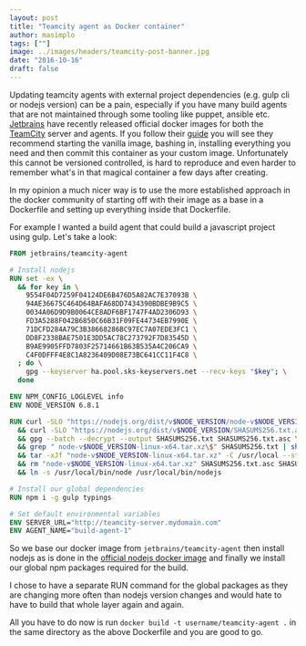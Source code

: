 ```yaml
---
layout: post
title: "Teamcity agent as Docker container"
author: masimplo
tags: [""]
image: ../images/headers/teamcity-post-banner.jpg
date: "2016-10-16"
draft: false
---
```


Updating teamcity agents with external project dependencies (e.g. gulp cli or nodejs version) can be a pain, especially if you have many build agents that are not maintained through some tooling like puppet, ansible etc. [Jetbrains](https://www.jetbrains.com/) have recently released official docker images for both the [TeamCity](https://www.jetbrains.com/teamcity/) server and agents. If you follow their [guide](https://hub.docker.com/r/jetbrains/teamcity-agent/) you will see they recommend starting the vanilla image, bashing in, installing everything you need and then commit this container as your custom image. Unfortunately this cannot be versioned controlled, is hard to reproduce and even harder to remember what's in that magical container a few days after creating.

In my opinion a much nicer way is to use the more established approach in the docker community of starting off with their image as a base in a Dockerfile and setting up everything inside that Dockerfile.

For example I wanted a build agent that could build a javascript project using gulp. Let's take a look:

```Dockerfile
FROM jetbrains/teamcity-agent

# Install nodejs
RUN set -ex \
  && for key in \
    9554F04D7259F04124DE6B476D5A82AC7E37093B \
    94AE36675C464D64BAFA68DD7434390BDBE9B9C5 \
    0034A06D9D9B0064CE8ADF6BF1747F4AD2306D93 \
    FD3A5288F042B6850C66B31F09FE44734EB7990E \
    71DCFD284A79C3B38668286BC97EC7A07EDE3FC1 \
    DD8F2338BAE7501E3DD5AC78C273792F7D83545D \
    B9AE9905FFD7803F25714661B63B535A4C206CA9 \
    C4F0DFFF4E8C1A8236409D08E73BC641CC11F4C8 \
  ; do \
    gpg --keyserver ha.pool.sks-keyservers.net --recv-keys "$key"; \
  done

ENV NPM_CONFIG_LOGLEVEL info
ENV NODE_VERSION 6.8.1

RUN curl -SLO "https://nodejs.org/dist/v$NODE_VERSION/node-v$NODE_VERSION-linux-x64.tar.xz" \
  && curl -SLO "https://nodejs.org/dist/v$NODE_VERSION/SHASUMS256.txt.asc" \
  && gpg --batch --decrypt --output SHASUMS256.txt SHASUMS256.txt.asc \
  && grep " node-v$NODE_VERSION-linux-x64.tar.xz\$" SHASUMS256.txt | sha256sum -c - \
  && tar -xJf "node-v$NODE_VERSION-linux-x64.tar.xz" -C /usr/local --strip-components=1 \
  && rm "node-v$NODE_VERSION-linux-x64.tar.xz" SHASUMS256.txt.asc SHASUMS256.txt \
  && ln -s /usr/local/bin/node /usr/local/bin/nodejs

# Install our global dependencies
RUN npm i -g gulp typings

# Set default environmental variables
ENV SERVER_URL="http://teamcity-server.mydomain.com"
ENV AGENT_NAME="build-agent-1"
```

So we base our docker image from `jetbrains/teamcity-agent` then install nodejs as is done in the [official nodejs docker image](https://hub.docker.com/_/node/) and finally we install our global npm packages required for the build.

I chose to have a separate RUN command for the global packages as they are changing more often than nodejs version changes and would hate to have to build that whole layer again and again.

All you have to do now is run `docker build -t username/teamcity-agent .` in the same directory as the above Dockerfile and you are good to go.